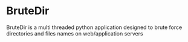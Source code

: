 # BruteDir
BruteDir is a multi threaded python application designed to brute force directories and files names on web/application servers
